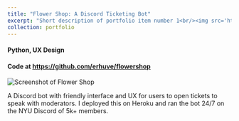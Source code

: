 ```yaml
---
title: "Flower Shop: A Discord Ticketing Bot"
excerpt: "Short description of portfolio item number 1<br/><img src='https://erhuve.github.io/_pages/image-1.png'>"
collection: portfolio
---
```


#### Python, UX Design

#### Code at <a href="https://github.com/erhuve/flowershop">https://github.com/erhuve/flowershop</a>

<img src='https://erhuve.github.io/_pages/image-1.png' alt="Screenshot of Flower Shop">

A Discord bot with friendly interface and UX for users to open tickets to speak with moderators. I deployed this on Heroku and ran the bot 24/7 on the NYU Discord of 5k+ members.
